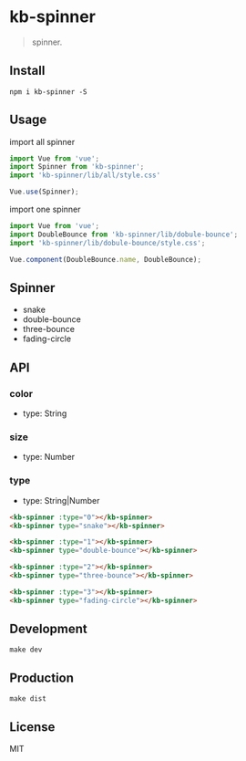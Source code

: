 # kb-spinner
> spinner.

## Install
```shell
npm i kb-spinner -S
```

## Usage
import all spinner
```javascript
import Vue from 'vue';
import Spinner from 'kb-spinner';
import 'kb-spinner/lib/all/style.css'

Vue.use(Spinner);
```

import one spinner
```javascript
import Vue from 'vue';
import DoubleBounce from 'kb-spinner/lib/dobule-bounce';
import 'kb-spinner/lib/dobule-bounce/style.css';

Vue.component(DoubleBounce.name, DoubleBounce);
```

## Spinner
- snake
- double-bounce
- three-bounce
- fading-circle

## API

### color
- type: String

### size
- type: Number

### type
- type: String|Number

```html
<kb-spinner :type="0"></kb-spinner>
<kb-spinner type="snake"></kb-spinner>

<kb-spinner :type="1"></kb-spinner>
<kb-spinner type="double-bounce"></kb-spinner>

<kb-spinner :type="2"></kb-spinner>
<kb-spinner type="three-bounce"></kb-spinner>

<kb-spinner :type="3"></kb-spinner>
<kb-spinner type="fading-circle"></kb-spinner>
```

## Development

```shell
make dev
```

## Production
```
make dist
```

## License
MIT
